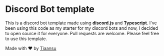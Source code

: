 # Discord Bot template

This is a discord bot template made using [**discord.js**](https://discord.js.org/) and [**Typescript**](https://www.typescriptlang.org/). I've been using this code as my starter for my discord bots and now, I decided to open source it for everyone. Pull requests are welcome. Please feel free to use this template.

Made with ♥ by [Tiaansu](https://github.com/Tiaansu/)